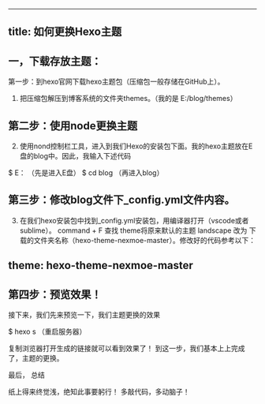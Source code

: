 
---
title: 如何更换Hexo主题
---

## 一，下载存放主题：
第一步：到hexo官网下载hexo主题包（压缩包一般存储在GitHub上）。

  1. 把压缩包解压到博客系统的文件夹themes。（我的是 E:/blog/themes）

## 第二步：使用node更换主题
  2. 使用nond控制栏工具，进入到我们Hexo的安装包下面。我的hexo主题放在E盘的blog中。因此，我输入下述代码

$ E： （先是进入E盘）
$ cd blog  （再进入blog）

## 第三步：修改blog文件下_config.yml文件内容。
  3. 在我们hexo安装包中找到_config.yml安装包，用编译器打开（vscode或者sublime）。
command + F 查找 theme将原来默认的主题 landscape 改为 下载的文件夹名称（hexo-theme-nexmoe-master）。修改好的代码参考以下：

## theme: hexo-theme-nexmoe-master

## 第四步：预览效果！
接下来，我们先来预览一下，我们主题更换的效果

$ hexo s  （重启服务器）

复制浏览器打开生成的链接就可以看到效果了！
到这一步，我们基本上上完成了，主题的更换。

最后，
总结

纸上得来终觉浅，绝知此事要躬行！
多敲代码，多动脑子！

